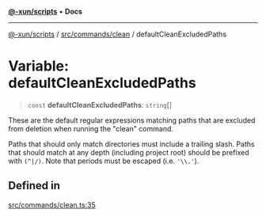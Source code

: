 [**@-xun/scripts**](../../../../README.md) • **Docs**

***

[@-xun/scripts](../../../../README.md) / [src/commands/clean](../README.md) / defaultCleanExcludedPaths

# Variable: defaultCleanExcludedPaths

> `const` **defaultCleanExcludedPaths**: `string`[]

These are the default regular expressions matching paths that are excluded
from deletion when running the "clean" command.

Paths that should only match directories must include a trailing slash. Paths
that should match at any depth (including project root) should be prefixed
with `(^|/)`. Note that periods must be escaped (i.e. `'\\.'`).

## Defined in

[src/commands/clean.ts:35](https://github.com/Xunnamius/xscripts/blob/59530a02df766279a72886cbc0ab5e0790db98cc/src/commands/clean.ts#L35)
